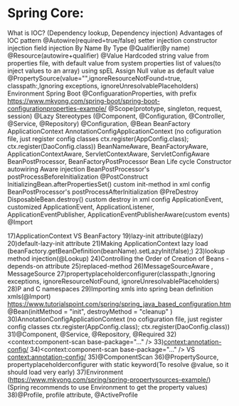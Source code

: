 Spring Core:
=============
What is IOC? (Dependency lookup, Dependency injection)
Advantages of IOC pattern
@Autowire(required=true/false)
	setter injection
	constructor injection
	field injection
	By Name
	By Type
@Qualifier(By name)
@Resource(autowire+qualifier)
@Value
	Hardcoded string value
	from properties file, with default value
	from system properties
	list of values(to inject values to an array)
	using spEL
	Assign Null value as default value
@PropertySource(value="",ignoreResourceNotFound=true, classpath:,Ignoring exceptions, ignoreUnresolvablePlaceholders)
Environment
Spring Boot @ConfiguarationProperties, with prefix
	https://www.mkyong.com/spring-boot/spring-boot-configurationproperties-example/
@Scope(prototype, singleton, request, session)
@Lazy
Stereotypes (@Component, @Configuration, @Controller, @Service, @Repository)
@Configuration, @Bean
BeanFactory
ApplicationContext
AnnotationConfigApplicationContext (no cofiguration file, just register config classes ctx.register(AppConfig.class); ctx.register(DaoConfig.class))
BeanNameAware, BeanFactoryAware, ApplicationContextAware, ServletContextAware, ServletConfigAware
BeanPostProcessor, BeanFactoryPostProcessor
Bean Life cycle
	Constructor
	autowiring
	Aware injection
	BeanPostProcessor's postProcessBeforeInitialization
	@PostConstruct
	InitializingBean.afterPropertiesSet()
	custom init-method in xml config
	BeanPostProcessor's postProcessAfterInitialization
	@PreDestroy
	DisposableBean.destroy()
	custom destroy in xml config
ApplicationEvent, customized ApplicationEvent, ApplicationListener, ApplicationEventPublisher, ApplicationEventPublisherAware(custom events)
@Import

17)ApplicationContext VS BeanFactory
19)lazy-init attribute(@lazy)
20)default-lazy-init attribute
21)Making ApplicationContext lazy load (beanFactory.getBeanDefinition(beanName).setLazyInit(false);)
23)lookup method injection(@Lookup)
24)Controlling the Order of Creation of Beans - depends-on attribute
25)replaced-method
26)MessageSourceAware , MessageSource
27)propertyplaceholderconfigurer(classpath:,Ignoring exceptions, ignoreResourceNotFound, ignoreUnresolvablePlaceholders)
28)P and C namespaces
29)Importing xmls into spring bean definition xmls(@Import)
https://www.tutorialspoint.com/spring/spring_java_based_configuration.htm
@Bean(initMethod = "init", destroyMethod = "cleanup" )
30)AnnotationConfigApplicationContext (no cofiguration file, just register config classes ctx.register(AppConfig.class); ctx.register(DaoConfig.class))
31)@Component, @Service, @Repository, @Required
32)<context:component-scan base-package="..." />
33)<context:annotation-config/>
34)<context:component-scan base-package="..." /> VS <context:annotation-config/>
35)@ComponentScan
36)@PropertySource, propertyplaceholderconfigurer with static keyword(To resolve @value, so it should load very early)
37)Environment (https://www.mkyong.com/spring/spring-propertysources-example/) (Spring recommends to use Environment to get the property values)
38)@Profile, profile attribute, @ActiveProfile
